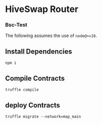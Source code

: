 # HiveSwap Router

### Bsc-Test

The following assumes the use of `node@>=10`.

## Install Dependencies

`npm i`

## Compile Contracts

`truffle compile`

## deploy Contracts
`truffle migrate --network=map_main`

